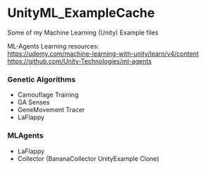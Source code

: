 # UnityML_ExampleCache
Some of my Machine Learning (Unity) Example files <br>

ML-Agents Learning resources: <br>
https://udemy.com/machine-learning-with-unity/learn/v4/content <br>
https://github.com/Unity-Technologies/ml-agents <br>

### Genetic Algorithms
* Camouflage Training
* GA Senses
* GeneMovement Tracer
* LaFlappy

### MLAgents
* LaFlappy
* Collector (BananaCollector UnityExample Clone)
